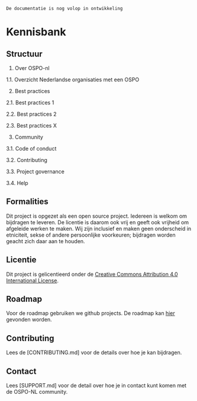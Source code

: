 ```{warning}
De documentatie is nog volop in ontwikkeling
```


# Kennisbank

## Structuur

1. Over OSPO-nl

1.1. Overzicht Nederlandse organisaties met een OSPO

2. Best practices

2.1. Best practices 1

2.2. Best practices 2

2.3. Best practices X

3. Community

3.1. Code of conduct

3.2. Contributing

3.3. Project governance

3.4. Help

## Formalities
Dit project is opgezet als een open source project. Iedereen is welkom om bijdragen te leveren. De licentie is daarom ook vrij en geeft ook vrijheid om afgeleide werken te maken. Wij zijn inclusief en maken geen onderscheid in etniciteit, sekse of andere persoonlijke voorkeuren; bijdragen worden geacht zich daar aan te houden.

## Licentie
Dit project is gelicentieerd onder de [Creative Commons Attribution 4.0 International License](https://github.com/ospo-nl/kennisbank/blob/main/LICENSE).

## Roadmap  
Voor de roadmap gebruiken we github projects. De roadmap kan [hier]([https://github.com/orgs/lfenergyarchitecturemodel/projects/1/views/1](https://github.com/orgs/ospo-nl/projects/1)) gevonden worden.

## Contributing
Lees de [CONTRIBUTING.md] voor de details over hoe je kan bijdragen. 

## Contact
Lees [SUPPORT.md] voor de detail over hoe je in contact kunt komen met de OSPO-NL community.
